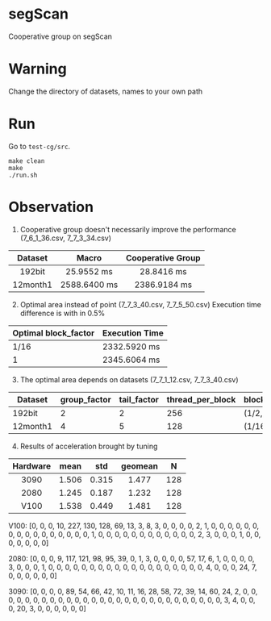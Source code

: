 # segScan
Cooperative group on segScan
# Warning
Change the directory of datasets, names to your own path
# Run
Go to `test-cg/src`.
```
make clean
make 
./run.sh
```
# Observation
1. Cooperative group doesn't necessarily improve the performance (7_6_1_36.csv, 7_7_3_34.csv)

| Dataset     | Macro | Cooperative Group |
| :---:       |    :----:   |    :---: |
| 192bit      | 25.9552 ms  | 28.8416 ms  |
| 12month1    | 2588.6400 ms| 2386.9184 ms|

2. Optimal area instead of point (7_7_3_40.csv, 7_7_5_50.csv)
Execution time difference is with in 0.5%

| Optimal block_factor | Execution Time |
| ----------- | ----------- |
| 1/16 | 2332.5920 ms |
| 1 | 2345.6064 ms |

3. The optimal area depends on datasets (7_7_1_12.csv, 7_7_3_40.csv)

| Dataset     | group_factor | tail_factor | thread_per_block | block_factor|
| ----------- | ----------- | ----------- | ----------- | ----------- |
| 192bit      |     2       |       2     | 256 | (1/2,2) |
| 12month1    |     4       |       5     | 128 | (1/16,1)|

4. Results of acceleration brought by tuning

| Hardware | mean | std | geomean | N |
| :---:    | :----:| :---:| :---:| :---:|
| 3090 | 1.506 | 0.315 | 1.477 | 128 |
| 2080 | 1.245 | 0.187 | 1.232 | 128 |
| V100 | 1.538 | 0.449 | 1.481 | 128 |

V100:
[0, 0, 0, 10, 227, 130, 128, 69, 13, 3, 8, 3, 0, 0, 0, 0, 2, 1, 0, 0, 0, 0, 0, 0, 0, 0, 0, 0, 0, 0, 0, 0, 0, 0, 1, 0, 0, 0, 0, 0, 0, 0, 0, 0, 0, 0, 0, 2, 3, 0, 0, 0, 1, 0, 0, 0, 0, 0, 0, 0]

2080:
[0, 0, 0, 9, 117, 121, 98, 95, 39, 0, 1, 3, 0, 0, 0, 0, 57, 17, 6, 1, 0, 0, 0, 0, 3, 0, 0, 0, 1, 0, 0, 0, 0, 0, 0, 0, 0, 0, 0, 0, 0, 0, 0, 0, 0, 0, 0, 0, 4, 0, 0, 0, 24, 7, 0, 0, 0, 0, 0, 0]

3090:
[0, 0, 0, 0, 89, 54, 66, 42, 10, 11, 16, 28, 58, 72, 39, 14, 60, 24, 2, 0, 0, 0, 0, 0, 0, 0, 0, 0, 0, 0, 0, 0, 0, 0, 0, 0, 0, 0, 0, 0, 0, 0, 0, 0, 0, 0, 0, 3, 4, 0, 0, 0, 20, 3, 0, 0, 0, 0, 0, 0]
